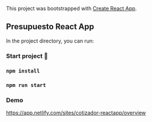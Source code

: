 This project was bootstrapped with [Create React App](https://github.com/facebook/create-react-app).

## Presupuesto React App 

In the project directory, you can run:

### Start project 🚀

### `npm install`
### `npm run start`

### Demo

https://app.netlify.com/sites/cotizador-reactapp/overview
